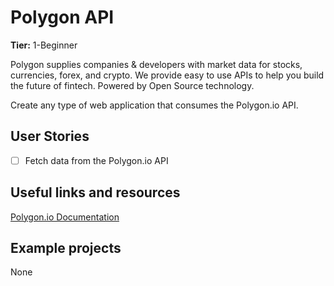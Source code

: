 # Polygon API

**Tier:** 1-Beginner

Polygon supplies companies & developers with market data for stocks, currencies, forex, and crypto. We provide easy to use APIs to help you build the future of fintech. Powered by Open Source technology.

Create any type of web application that consumes the Polygon.io API.

## User Stories

-   [ ] Fetch data from the Polygon.io API

## Useful links and resources

[Polygon.io Documentation](https://polygon.io/docs/stocks/getting-started)

## Example projects

None
